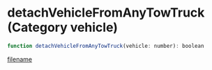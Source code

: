 # detachVehicleFromAnyTowTruck (Category vehicle)

```js
function detachVehicleFromAnyTowTruck(vehicle: number): boolean
```

[filename](detachVehicleFromAnyTowTruck_m.md ':include')